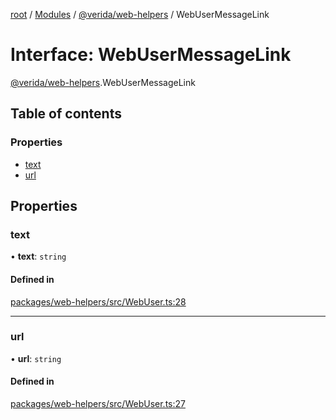 [root](../README.md) / [Modules](../modules.md) / [@verida/web-helpers](../modules/verida_web_helpers.md) / WebUserMessageLink

# Interface: WebUserMessageLink

[@verida/web-helpers](../modules/verida_web_helpers.md).WebUserMessageLink

## Table of contents

### Properties

- [text](verida_web_helpers.WebUserMessageLink.md#text)
- [url](verida_web_helpers.WebUserMessageLink.md#url)

## Properties

### text

• **text**: `string`

#### Defined in

[packages/web-helpers/src/WebUser.ts:28](https://github.com/verida/verida-js/blob/a690f60/packages/web-helpers/src/WebUser.ts#L28)

___

### url

• **url**: `string`

#### Defined in

[packages/web-helpers/src/WebUser.ts:27](https://github.com/verida/verida-js/blob/a690f60/packages/web-helpers/src/WebUser.ts#L27)
